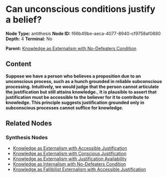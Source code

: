 # Can unconscious conditions justify a belief?

**Node Type:** antithesis
**Node ID:** f66b49be-aeca-4077-8940-cf9758af0880
**Depth:** 4
**Terminal:** No

**Parent:** [Knowledge as Externalism with No-Defeaters Condition](knowledge-as-externalism-with-no-defeaters-condition-synthesis-442a7a42-5882-4e24-ad6d-fc71efb36192.md)

## Content

**Suppose we have a person who believes a proposition due to an unconscious process, such as a hunch grounded in reliable subconscious processing. Intuitively, we would judge that the person cannot articulate the justification but still attains knowledge.**, **It is plausible to assert that justification must be accessible to the believer for it to contribute to knowledge. This principle suggests justification grounded only in subconscious processes cannot suffice for knowledge.**

## Related Nodes

### Synthesis Nodes

- [Knowledge as Externalism with Accessible Justification](knowledge-as-externalism-with-accessible-justification-synthesis-259e81d9-a03e-4728-90e0-f125cc563d26.md)
- [Knowledge as Externalism with Conscious Justification](knowledge-as-externalism-with-conscious-justification-synthesis-ac641c94-fa81-4754-85b7-24a69ead3a2f.md)
- [Knowledge as Externalism with Justification Availability](knowledge-as-externalism-with-justification-availability-synthesis-1365bcd2-2631-44e0-873a-2cb7d13bf6af.md)
- [Knowledge as Internalism with No-Defeaters Condition](knowledge-as-internalism-with-no-defeaters-condition-synthesis-a1837887-1e30-494f-a649-e58ab4a6bf20.md)
- [Knowledge as Fallibilist Externalism with Accessible Justification](knowledge-as-fallibilist-externalism-with-accessible-justification-synthesis-4e25eb36-fd48-4a5a-8b7a-3a0f1e8d2463.md)
